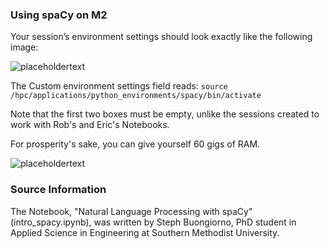 ### Using spaCy on M2

Your session’s environment settings should look exactly like the following image:

![placeholdertext](https://github.com/stephbuon/digital-history/blob/master/images/source-spacy-m2.png?raw=true)

The Custom environment settings field reads: `source /hpc/applications/python_environments/spacy/bin/activate`

Note that the first two boxes must be empty, unlike the sessions created to work with Rob's and Eric's Notebooks.

For prosperity's sake, you can give yourself 60 gigs of RAM.

![placeholdertext](https://github.com/stephbuon/digital-history/blob/master/images/memory.png?raw=true)

### Source Information

The Notebook, "Natural Language Processing with spaCy" (intro_spacy.ipynb), was written by Steph Buongiorno, PhD student in Applied Science in Engineering at Southern Methodist University.


